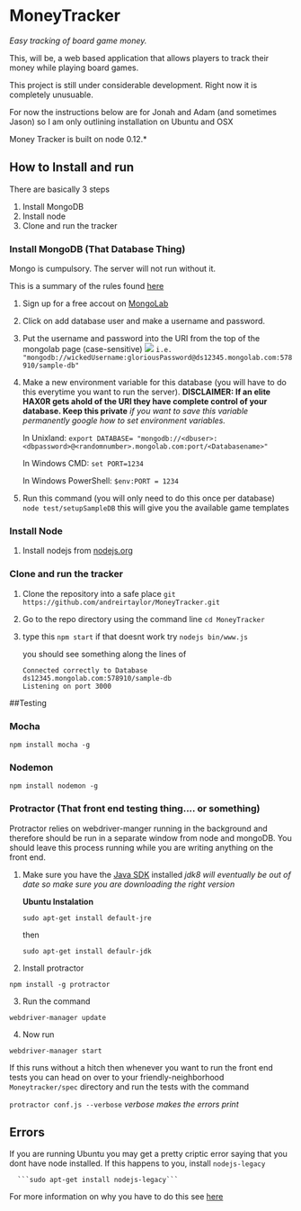 # MoneyTracker
  *Easy tracking of board game money.*

This, will be, a web based application that allows players to track their money while playing board games.

This project is still under considerable development. Right now it is completely unusuable.

For now the instructions below are for Jonah and Adam (and sometimes Jason) so I am only outlining installation on Ubuntu and OSX

Money Tracker is built on node 0.12.*

## How to Install and run

There are basically 3 steps
1. Install MongoDB
2. Install node
3. Clone and run the tracker

### Install MongoDB (That Database Thing) 
Mongo is cumpulsory. The server will not run without it.

This is a summary of the rules found [here](http://docs.mongolab.com/connecting/#connect-string)

1. Sign up for a free accout on [MongoLab](https://mongolab.com)
2. Click on add database user and make a username and password.

3. Put the username and password into the URI from the top of the mongolab page (case-sensitive)
   ![](http://docs.mongolab.com/assets/screenshot-connectinfo.png)
   ```i.e. "mongodb://wickedUsername:gloriousPassword@ds12345.mongolab.com:578910/sample-db" ```

2. Make a new environment variable for this database (you will have to do this everytime you want to run the server).
   **DISCLAIMER: If an elite HAX0R gets ahold of the URI they have complete control of your database. Keep this private**
   *if you want to save this variable permanently google how to set environment variables.*

   In Unixland:
   ```export DATABASE= "mongodb://<dbuser>:<dbpassword>@<randomnumber>.mongolab.com:port/<Databasename>"```

   In Windows CMD:
   ```set PORT=1234```
  
   In Windows PowerShell:
   ```$env:PORT = 1234```

4. Run this command (you will only need to do this once per database)
   ``` node test/setupSampleDB ``` this will give you the available game templates

### Install Node
1. Install nodejs from [nodejs.org](http://nodejs.org/download/)

### Clone and run the tracker
1. Clone the repository into a safe place ```git https://github.com/andreirtaylor/MoneyTracker.git```

2. Go to the repo directory using the command line ``` cd MoneyTracker ```

3. type this ```npm start``` if that doesnt work try ```nodejs bin/www.js```
  
   you should see something along the lines of
   ``` 
   Connected correctly to Database
   ds12345.mongolab.com:578910/sample-db
   Listening on port 3000
   ```
   
##Testing

### Mocha

``` npm install mocha -g ```

### Nodemon

``` npm install nodemon -g ```

### Protractor (That front end testing thing.... or something)

Protractor relies on webdriver-manger running in the background and therefore should be run in a separate window from node and mongoDB. You should leave this process running while you are writing anything on the front end.

1. Make sure you have the [Java SDK](http://www.oracle.com/technetwork/java/javase/downloads/jdk8-downloads-2133151.html) installed
   *jdk8 will eventually be out of date so make sure you are downloading the right version*

   **Ubuntu Instalation**

     ```sudo apt-get install default-jre```

    then

     ```sudo apt-get install defaulr-jdk```

2. Install protractor

  ```npm install -g protractor```

3. Run the command

  ```webdriver-manager update```

4. Now run

  ```webdriver-manager start```

If this runs without a hitch then whenever you want to run the front end tests you can head on over to your friendly-neighborhood ```Moneytracker/spec``` directory and run the tests with the command

  ``` protractor conf.js --verbose ``` *verbose makes the errors print*

## Errors

If you are running Ubuntu you may get a pretty criptic error saying that you dont have node installed. If this happens to you, install ```nodejs-legacy```

      ```sudo apt-get install nodejs-legacy```

For more information on why you have to do this see [here](http://stackoverflow.com/questions/21168141/can-not-install-packages-using-node-package-manager-in-ubuntu)
